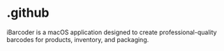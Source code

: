 # .github
iBarcoder is a macOS application designed to create professional-quality barcodes for products, inventory, and packaging.
